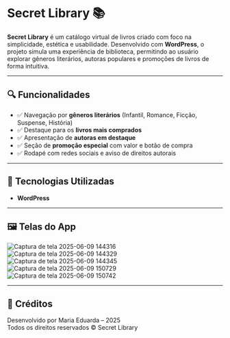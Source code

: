 # Secret Library 📚

**Secret Library** é um catálogo virtual de livros criado com foco na simplicidade, estética e usabilidade. Desenvolvido com **WordPress**, o projeto simula uma experiência de biblioteca, permitindo ao usuário explorar gêneros literários, autoras populares e promoções de livros de forma intuitiva.

---

## 🔍 Funcionalidades

- ✅ Navegação por **gêneros literários** (Infantil, Romance, Ficção, Suspense, História)  
- ✅ Destaque para os **livros mais comprados**  
- ✅ Apresentação de **autoras em destaque**  
- ✅ Seção de **promoção especial** com valor e botão de compra  
- ✅ Rodapé com redes sociais e aviso de direitos autorais  

---

## 🧰 Tecnologias Utilizadas

- **WordPress**
---

## 🖼️ Telas do App

![Captura de tela 2025-06-09 144316](https://github.com/user-attachments/assets/7b286de6-db24-4215-9bed-8424d8c111c1)
![Captura de tela 2025-06-09 144329](https://github.com/user-attachments/assets/5a12ccea-4249-40bf-9e1c-d0e816111420)
![Captura de tela 2025-06-09 144345](https://github.com/user-attachments/assets/1fe3b578-c141-4173-aada-cb1079f211b7)
![Captura de tela 2025-06-09 150729](https://github.com/user-attachments/assets/212a1850-efbe-4180-af64-7b8e62f512bd)
![Captura de tela 2025-06-09 150742](https://github.com/user-attachments/assets/e5867cbb-e095-45af-87f8-609454197af9)


---

## 📌 Créditos

Desenvolvido por Maria Eduarda – 2025  
Todos os direitos reservados © Secret Library

